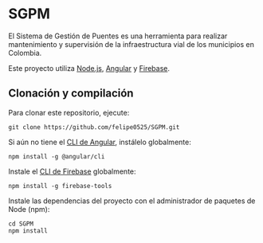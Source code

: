 # SGPM

El Sistema de Gestión de Puentes es una herramienta para realizar mantenimiento y supervisión de la infraestructura vial de los municipios en Colombia.

Este proyecto utiliza [Node.js](https://nodejs.org/en/download), [Angular](https://angular.io/guide/setup-local) y [Firebase](https://firebase.google.com/).

## Clonación y compilación

Para clonar este repositorio, ejecute:
```console
git clone https://github.com/felipe0525/SGPM.git
```

Si aún no tiene el [CLI de Angular](https://github.com/angular/angular-cli), instálelo globalmente:
```console
npm install -g @angular/cli
```

Instale el [CLI de Firebase](https://github.com/firebase/firebase-tools) globalmente:
```console
npm install -g firebase-tools
```

Instale las dependencias del proyecto con el administrador de paquetes de Node (npm):
```console
cd SGPM
npm install
```
